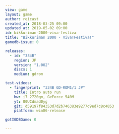 ```yaml
---
view: game
layout: game
author: reicast
created_at: 2018-03-25 09:00
updated_at: 2019-05-02 09:00
id: bikkuriman-2000-viva-festiva
title: "Bikkuriman 2000 - Viva!Festiva!"
gamedb-issue: 0

releases:
  - id: "334B"
    region: JP
    version: "1.002"
    discs: 1
    medium: gdrom

test-videos:
  - fingerprint: "334B GD-ROM1/1 JP"
    title: Intro auto run
    hw: i7 2720qm, GeForce 540M
    yt: 00UCdmad0yg
    git: d59197f84353d7d2b746383e9277d9ed7c8c4053
    platform: win86-release

gotIGDBGame: 0

---
```

